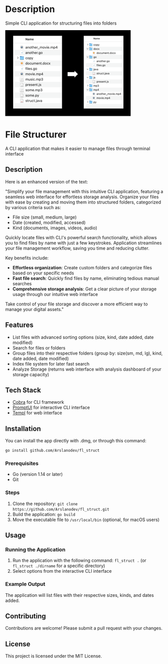 # Description
Simple CLI application for structuring files into folders  

<img src="https://github.com/Arslanodev/fl_struct/blob/main/imgs/showcase.png" alt="showcase" width="400"/>

# File Structurer
A CLI application that makes it easier to manage files through terminal interface

## Description


Here is an enhanced version of the text:

"Simplify your file management with this intuitive CLI application, featuring a seamless web interface for effortless storage analysis. Organize your files with ease by creating and moving them into structured folders, categorized by various criteria such as:

* File size (small, medium, large)
* Date (created, modified, accessed)
* Kind (documents, images, videos, audio)

Quickly locate files with CLI's powerful search functionality, which allows you to find files by name with just a few keystrokes. Application streamlines your file management workflow, saving you time and reducing clutter.

Key benefits include:

* **Effortless organization**: Create custom folders and categorize files based on your specific needs
* **Fast file search**: Quickly find files by name, eliminating tedious manual searches
* **Comprehensive storage analysis**: Get a clear picture of your storage usage through our intuitive web interface

Take control of your file storage and discover a more efficient way to manage your digital assets."

## Features

* List files with advanced sorting options (size, kind, date added, date modified)
* Search for files or folders
* Group files into their respective folders (group by: size(sm, md, lg), kind, date added, date modified)
* Index file system for later fast search
* Analyze Storage (returns web interface with analysis dashboard of your storage capacity)

## Tech Stack

* [Cobra](https://github.com/spf13/cobra) for CLI framework
* [PromptUI](https://github.com/manifoldco/promptui) for interactive CLI interface
* [Templ](https://github.com/a-h/templ) for web interface

## Installation
You can install the app directly with .dmg, or through this command:  
```bash
go install github.com/Arslanodev/fl_struct
```

### Prerequisites

* Go (version 1.14 or later)
* Git

### Steps

1. Clone the repository: `git clone https://github.com/Arslanodev/fl_struct.git`
2. Build the application: `go build`
3. Move the executable file to `/usr/local/bin` (optional, for macOS users)

## Usage

### Running the Application

1. Run the application with the following command: `fl_struct .` (or `fl_struct ./dirname` for a specific directory)
2. Select options from the interactive CLI interface

### Example Output

The application will list files with their respective sizes, kinds, and dates added.

## Contributing

Contributions are welcome! Please submit a pull request with your changes.

## License

This project is licensed under the MIT License.